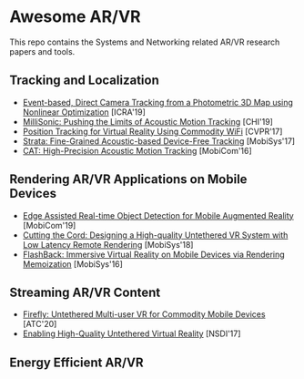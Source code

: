 # Awesome AR/VR
This repo contains the Systems and Networking related AR/VR research papers and tools.

## Tracking and Localization
* [Event-based, Direct Camera Tracking from a Photometric 3D Map using Nonlinear Optimization](http://rpg.ifi.uzh.ch/docs/ICRA19_Bryner.pdf) [ICRA'19]
* [MilliSonic: Pushing the Limits of Acoustic Motion Tracking](https://homes.cs.washington.edu/~gshyam/Papers/millisonic.pdf) [CHI'19]
* [Position Tracking for Virtual Reality Using Commodity WiFi](https://openaccess.thecvf.com/content_cvpr_2017/papers/Kotaru_Position_Tracking_for_CVPR_2017_paper.pdf) [CVPR'17]
* [Strata: Fine-Grained Acoustic-based Device-Free Tracking](https://www.cs.utexas.edu/~wmao/resources/papers/strata_mobisys17.pdf) [MobiSys'17]
* [CAT: High-Precision Acoustic Motion Tracking](https://www.cs.utexas.edu/~jianhe/cat_mobicom.pdf) [MobiCom'16]

## Rendering AR/VR Applications on Mobile Devices
* [Edge Assisted Real-time Object Detection for Mobile Augmented Reality](http://www.winlab.rutgers.edu/~luyang/papers/mobicom19_augmented_reality.pdf) [MobiCom'19]
* [Cutting the Cord: Designing a High-quality Untethered VR System with Low Latency Remote Rendering](http://www.winlab.rutgers.edu/~gruteser/papers/mobisys18_low_latency_vr.pdf) [MobiSys'18]
* [FlashBack: Immersive Virtual Reality on Mobile Devices via Rendering Memoization](http://www.owlnet.rice.edu/~kevinaboos/docs/flashback_mobisys2016.pdf) [MobiSys'16]

## Streaming AR/VR Content
* [Firefly: Untethered Multi-user VR for Commodity Mobile Devices](https://www.usenix.org/system/files/atc20-liu-xing.pdf) [ATC'20]
* [Enabling High-Quality Untethered Virtual Reality](https://cs.uwaterloo.ca/~oabari/Papers/NSDI17.pdf) [NSDI'17]

## Energy Efficient AR/VR
